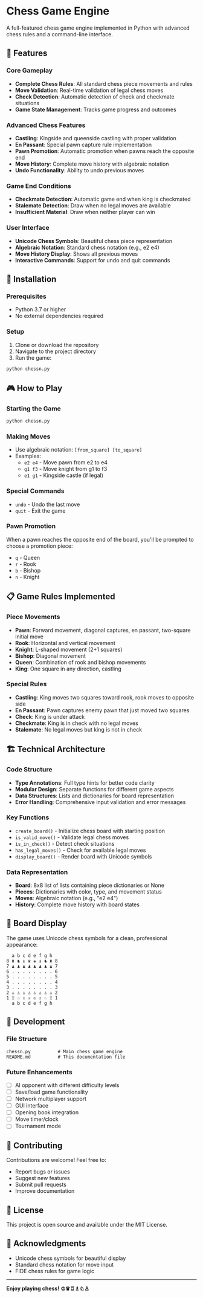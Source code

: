 # Chess Game Engine

A full-featured chess game engine implemented in Python with advanced chess rules and a command-line interface.

## 🎯 Features

### Core Gameplay
- **Complete Chess Rules**: All standard chess piece movements and rules
- **Move Validation**: Real-time validation of legal chess moves
- **Check Detection**: Automatic detection of check and checkmate situations
- **Game State Management**: Tracks game progress and outcomes

### Advanced Chess Features
- **Castling**: Kingside and queenside castling with proper validation
- **En Passant**: Special pawn capture rule implementation
- **Pawn Promotion**: Automatic promotion when pawns reach the opposite end
- **Move History**: Complete move history with algebraic notation
- **Undo Functionality**: Ability to undo previous moves

### Game End Conditions
- **Checkmate Detection**: Automatic game end when king is checkmated
- **Stalemate Detection**: Draw when no legal moves are available
- **Insufficient Material**: Draw when neither player can win

### User Interface
- **Unicode Chess Symbols**: Beautiful chess piece representation
- **Algebraic Notation**: Standard chess notation (e.g., e2 e4)
- **Move History Display**: Shows all previous moves
- **Interactive Commands**: Support for undo and quit commands

## 🚀 Installation

### Prerequisites
- Python 3.7 or higher
- No external dependencies required

### Setup
1. Clone or download the repository
2. Navigate to the project directory
3. Run the game:
```bash
python chessn.py
```

## 🎮 How to Play

### Starting the Game
```bash
python chessn.py
```

### Making Moves
- Use algebraic notation: `[from_square] [to_square]`
- Examples:
  - `e2 e4` - Move pawn from e2 to e4
  - `g1 f3` - Move knight from g1 to f3
  - `e1 g1` - Kingside castle (if legal)

### Special Commands
- `undo` - Undo the last move
- `quit` - Exit the game

### Pawn Promotion
When a pawn reaches the opposite end of the board, you'll be prompted to choose a promotion piece:
- `q` - Queen
- `r` - Rook
- `b` - Bishop
- `n` - Knight

## 📋 Game Rules Implemented

### Piece Movements
- **Pawn**: Forward movement, diagonal captures, en passant, two-square initial move
- **Rook**: Horizontal and vertical movement
- **Knight**: L-shaped movement (2+1 squares)
- **Bishop**: Diagonal movement
- **Queen**: Combination of rook and bishop movements
- **King**: One square in any direction, castling

### Special Rules
- **Castling**: King moves two squares toward rook, rook moves to opposite side
- **En Passant**: Pawn captures enemy pawn that just moved two squares
- **Check**: King is under attack
- **Checkmate**: King is in check with no legal moves
- **Stalemate**: No legal moves but king is not in check

## 🏗️ Technical Architecture

### Code Structure
- **Type Annotations**: Full type hints for better code clarity
- **Modular Design**: Separate functions for different game aspects
- **Data Structures**: Lists and dictionaries for board representation
- **Error Handling**: Comprehensive input validation and error messages

### Key Functions
- `create_board()` - Initialize chess board with starting position
- `is_valid_move()` - Validate legal chess moves
- `is_in_check()` - Detect check situations
- `has_legal_moves()` - Check for available legal moves
- `display_board()` - Render board with Unicode symbols

### Data Representation
- **Board**: 8x8 list of lists containing piece dictionaries or None
- **Pieces**: Dictionaries with color, type, and movement status
- **Moves**: Algebraic notation (e.g., "e2 e4")
- **History**: Complete move history with board states

## 🎨 Board Display

The game uses Unicode chess symbols for a clean, professional appearance:

```
  a b c d e f g h
8 ♜ ♞ ♝ ♛ ♚ ♝ ♞ ♜ 8
7 ♟ ♟ ♟ ♟ ♟ ♟ ♟ ♟ 7
6 . . . . . . . . 6
5 . . . . . . . . 5
4 . . . . . . . . 4
3 . . . . . . . . 3
2 ♙ ♙ ♙ ♙ ♙ ♙ ♙ ♙ 2
1 ♖ ♘ ♗ ♕ ♔ ♗ ♘ ♖ 1
  a b c d e f g h
```

## 🔧 Development

### File Structure
```
chessn.py          # Main chess game engine
README.md          # This documentation file
```

### Future Enhancements
- [ ] AI opponent with different difficulty levels
- [ ] Save/load game functionality
- [ ] Network multiplayer support
- [ ] GUI interface
- [ ] Opening book integration
- [ ] Move timer/clock
- [ ] Tournament mode

## 🤝 Contributing

Contributions are welcome! Feel free to:
- Report bugs or issues
- Suggest new features
- Submit pull requests
- Improve documentation

## 📄 License

This project is open source and available under the MIT License.

## 🎯 Acknowledgments

- Unicode chess symbols for beautiful display
- Standard chess notation for move input
- FIDE chess rules for game logic

---

**Enjoy playing chess! ♔♛♖♗♘♙**
